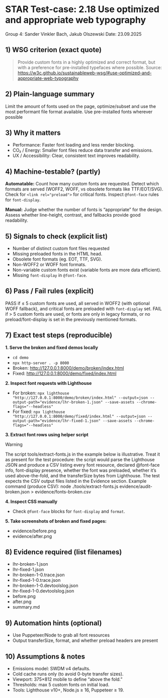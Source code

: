 # STAR Test-case: 2.18 Use optimized and appropriate web typography
Group 4: Sander Vinkler Bach, Jakub Olszewski
Date: 23.09.2025
## 1) WSG criterion (exact quote)
> Provide custom fonts in a highly optimized and correct format, but with a preference for pre-installed typefaces where possible.
Source: https://w3c.github.io/sustainableweb-wsg/#use-optimized-and-appropriate-web-typography
## 2) Plain-language summary
Limit the amount of fonts used on the page, optimize/subset and use the most performant file format available. Use pre-installed fonts wherever possible
## 3) Why it matters
- Performance: Faster font loading and less render blocking.
- CO₂ / Energy: Smaller font files reduce data transfer and emissions.
- UX / Accessibility: Clear, consistent text improves readability.
## 4) Machine-testable? (partly)
**Automatable:**
Count how many custom fonts are requested.
Detect which formats are served (WOFF2, WOFF, vs obsolete formats like TTF/EOT/SVG).
Check for `<link rel="preload">` for critical fonts.
Inspect `@font-face` rules for `font-display`.

**Manual:**
Judge whether the number of fonts is “appropriate” for the design.
Assess whether line-height, contrast, and fallbacks provide good readability.
## 5) Signals to check (explicit list)
- Number of distinct custom font files requested
- Missing preloaded fonts in the HTML head.
- Obsolete font formats (eg. EOT, TTF, SVG).
- Non-WOFF2 or WOFF font formats.
- Non-variable custom fonts exist (variable fonts are more data efficient).
- Missing `font-display` in `@font-face`.
## 6) Pass / Fail rules (explicit)
PASS if ≤ 5 custom fonts are used, all served in WOFF2 (with optional WOFF fallback), and critical fonts are preloaded with `font-display` set.
FAIL if > 5 custom fonts are used, or fonts are only in legacy formats, or no preload/font-display is set in the previously mentioned formats.
## 7) Exact test steps (reproducible)
**1. Serve the broken and fixed demos locally**
- `cd demo`
- `npx http-server . -p 8000`
- Broken: http://127.0.0.1:8000/demo/broken/index.html
- Fixed:  http://127.0.0.1:8000/demo/fixed/index.html

**2. Inspect font requests with Lighthouse**
- For broken: `npx lighthouse "http://127.0.0.1:8000/demo/broken/index.html" --output=json --output-path="evidence/lhr-broken-1.json" --save-assets --chrome-flags="--headless"`
- For fixed: `npx lighthouse "http://127.0.0.1:8000/demo/fixed/index.html" --output=json --output-path="evidence/lhr-fixed-1.json" --save-assets --chrome-flags="--headless"`

**3. Extract font rows using helper script**
> [!WARNING]
The script tools/extract-fonts.js in the example below is illustrative. Treat it as present for the test procedure: the script would parse the Lighthouse JSON and produce a CSV listing every font resource, declared @font-face info, font-display presence, whether the font was preloaded, whether it’s used above-the-fold, and the transferSize bytes from Lighthouse. The test expects the CSV output files listed in the Evidence section.
Example command (produce CSV):
node ./tools/extract-fonts.js evidence/audit-broken.json > evidence/fonts-broken.csv

**4. Inspect CSS manually**
- Check `@font-face` blocks for `font-display` and `format`.

**5. Take screenshots of broken and fixed pages:**
- evidence/before.png
- evidence/after.png
## 8) Evidence required (list filenames)
- lhr-broken-1.json
- lhr-fixed-1.json
- lhr-broken-1-0.trace.json
- lhr-fixed-1-0.trace.json
- lhr-broken-1-0.devtoolslog.json
- lhr-fixed-1-0.devtoolslog.json
- before.png
- after.png
- summary.md
## 9) Automation hints (optional)   
- Use Puppeteer/Node to grab all font resources
- Output transferSize, format, and whether preload headers are present
## 10) Assumptions & notes
- Emissions model: SWDM v4 defaults.
- Cold cache runs only (to avoid 0-byte transfer sizes).
- Viewport: 375×812 mobile to define “above the fold.”
- Thresholds: max 5 custom fonts on initial load.
- Tools: Lighthouse v10+, Node.js ≥ 16, Puppeteer ≥ 19.